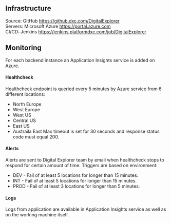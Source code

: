 ## Infrastructure

Source: GitHub <https://github.dxc.com/DigitalExplorer>  
Servers: Microsoft Azure <https://portal.azure.com>  
CI/CD: Jenkins <https://jenkins.platformdxc.com/job/DigitalExplorer>  

## Monitoring

For each backend instance an Application Insights service is added on Azure. 

#### Healthcheck
Healthcheck endpoint is queried every 5 minutes by Azure service from 6 different locations:
* North Europe
* West Europe
* West US
* Central US
* East US
* Austraila East
Max timeout is set for 30 seconds and response status code must equal 200.

#### Alerts
Alerts are sent to Digital Explorer team by email when healthcheck stops to respond for certain amount of time. Triggers are based on environment:
* DEV - Fail of at least 5 locations for longer than 15 minutes.
* INT - Fail of at least 5 locations for longer than 15 minutes.
* PROD - Fail of at least 3 locations for longer than 5 minutes.

#### Logs
Logs from application are available in Application Insights service as well as on the working machine itself.
